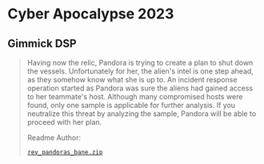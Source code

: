 # Cyber Apocalypse 2023

## Gimmick DSP

> Having now the relic, Pandora is trying to create a plan to shut down the vessels. Unfortunately for her, the alien's intel is one step ahead, as they somehow know what she is up to. An incident response operation started as Pandora was sure the aliens had gained access to her teammate's host. Although many compromised hosts were found, only one sample is applicable for further analysis. If you neutralize this threat by analyzing the sample, Pandora will be able to proceed with her plan.
>
>  Readme Author: 
>
> [`rev_pandoras_bane.zip`](https://drive.google.com/file/d/1gxAG7JW2y5hg7aqrRhgTOYOd2038Za7h/view?usp=sharing)
